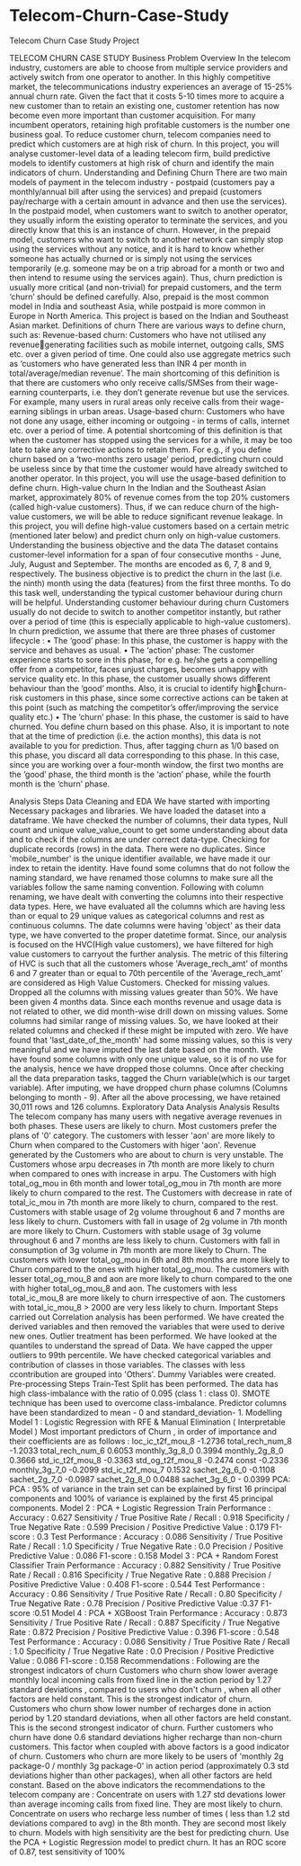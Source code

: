 # Telecom-Churn-Case-Study
Telecom Churn Case Study Project

TELECOM CHURN CASE STUDY
Business Problem Overview
In the telecom industry, customers are able to choose from multiple service 
providers and actively switch from one operator to another. In this highly 
competitive market, the telecommunications industry experiences an average of 
15-25% annual churn rate. Given the fact that it costs 5-10 times more to 
acquire a new customer than to retain an existing one, customer retention has 
now become even more important than customer acquisition. For many 
incumbent operators, retaining high profitable customers is the number one 
business goal. To reduce customer churn, telecom companies need to predict 
which customers are at high risk of churn. In this project, you will analyse 
customer-level data of a leading telecom firm, build predictive models to 
identify customers at high risk of churn and identify the main indicators of 
churn.
Understanding and Defining Churn
There are two main models of payment in the telecom industry - postpaid 
(customers pay a monthly/annual bill after using the services) and prepaid 
(customers pay/recharge with a certain amount in advance and then use the 
services). In the postpaid model, when customers want to switch to another 
operator, they usually inform the existing operator to terminate the services, and 
you directly know that this is an instance of churn. However, in the prepaid 
model, customers who want to switch to another network can simply stop using 
the services without any notice, and it is hard to know whether someone has 
actually churned or is simply not using the services temporarily (e.g. someone 
may be on a trip abroad for a month or two and then intend to resume using the 
services again). Thus, churn prediction is usually more critical (and non-trivial) 
for prepaid customers, and the term ‘churn’ should be defined carefully. Also, 
prepaid is the most common model in India and southeast Asia, while postpaid 
is more common in Europe in North America. This project is based on the 
Indian and Southeast Asian market.
Definitions of churn
There are various ways to define churn, such as:
Revenue-based churn: Customers who have not utilised any revenuegenerating facilities such as mobile internet, outgoing calls, SMS etc. over a 
given period of time. One could also use aggregate metrics such as ‘customers 
who have generated less than INR 4 per month in total/average/median 
revenue’.
The main shortcoming of this definition is that there are customers who only 
receive calls/SMSes from their wage-earning counterparts, i.e. they don’t 
generate revenue but use the services. For example, many users in rural areas 
only receive calls from their wage-earning siblings in urban areas.
Usage-based churn: Customers who have not done any usage, either incoming 
or outgoing - in terms of calls, internet etc. over a period of time.
A potential shortcoming of this definition is that when the customer has stopped 
using the services for a while, it may be too late to take any corrective actions to 
retain them. For e.g., if you define churn based on a ‘two-months zero usage’ 
period, predicting churn could be useless since by that time the customer would 
have already switched to another operator.
In this project, you will use the usage-based definition to define churn.
High-value churn
In the Indian and the Southeast Asian market, approximately 80% of revenue 
comes from the top 20% customers (called high-value customers). Thus, if we 
can reduce churn of the high-value customers, we will be able to reduce 
significant revenue leakage.
In this project, you will define high-value customers based on a certain metric 
(mentioned later below) and predict churn only on high-value customers.
Understanding the business objective and the data
The dataset contains customer-level information for a span of four consecutive 
months - June, July, August and September. The months are encoded as 6, 7, 8 
and 9, respectively.
The business objective is to predict the churn in the last (i.e. the ninth) month 
using the data (features) from the first three months. To do this task well, 
understanding the typical customer behaviour during churn will be helpful.
Understanding customer behaviour during churn
Customers usually do not decide to switch to another competitor instantly, but 
rather over a period of time (this is especially applicable to high-value 
customers). In churn prediction, we assume that there are three phases of
customer lifecycle :
• The ‘good’ phase: In this phase, the customer is happy with the service and 
behaves as usual.
• The ‘action’ phase: The customer experience starts to sore in this phase, for e.g. 
he/she gets a compelling offer from a competitor, faces unjust charges, becomes 
unhappy with service quality etc. In this phase, the customer usually shows 
different behaviour than the ‘good’ months. Also, it is crucial to identify highchurn-risk customers in this phase, since some corrective actions can be taken at 
this point (such as matching the competitor’s offer/improving the service quality 
etc.)
• The ‘churn’ phase: In this phase, the customer is said to have churned. You 
define churn based on this phase. Also, it is important to note that at the time of 
prediction (i.e. the action months), this data is not available to you for 
prediction. Thus, after tagging churn as 1/0 based on this phase, you discard 
all data corresponding to this phase.
In this case, since you are working over a four-month window, the first two 
months are the ‘good’ phase, the third month is the ‘action’ phase, while the 
fourth month is the ‘churn’ phase.

Analysis Steps
Data Cleaning and EDA
We have started with importing Necessary packages and libraries. We have loaded the dataset 
into a dataframe. We have checked the number of columns, their data types, Null count and 
unique value_value_count to get some understanding about data and to check if the columns are 
under correct data-type. Checking for duplicate records (rows) in the data. There were no 
duplicates. Since 'mobile_number' is the unique identifier available, we have made it our index to 
retain the identity. Have found some columns that do not follow the naming standard, we have 
renamed those columns to make sure all the variables follow the same naming convention. 
Following with column renaming, we have dealt with converting the columns into their respective 
data types. Here, we have evaluated all the columns which are having less than or equal to 29 
unique values as categorical columns and rest as continuous columns. The date columns were 
having 'object' as their data type, we have converted to the proper datetime format. Since, our 
analysis is focused on the HVC(High value customers), we have filtered for high value customers 
to carryout the further analysis. The metric of this filtering of HVC is such that all the customers 
whose 'Average_rech_amt' of months 6 and 7 greater than or equal to 70th percentile of the 
'Average_rech_amt' are considered as High Value Customers. Checked for missing values. 
Dropped all the columns with missing values greater than 50%. We have been given 4 months 
data. Since each months revenue and usage data is not related to other, we did month-wise drill 
down on missing values. Some columns had similar range of missing values. So, we have looked 
at their related columns and checked if these might be imputed with zero. We have found that 
'last_date_of_the_month' had some missing values, so this is very meaningful and we have 
imputed the last date based on the month. We have found some columns with only one unique 
value, so it is of no use for the analysis, hence we have dropped those columns. Once after 
checking all the data preparation tasks, tagged the Churn variable(which is our target variable). 
After imputing, we have dropped churn phase columns (Columns belonging to month - 9). After 
all the above processing, we have retained 30,011 rows and 126 columns. Exploratory Data 
Analysis
Analysis Results
The telecom company has many users with negative average revenues in both phases. These 
users are likely to churn. Most customers prefer the plans of '0' category. The customers with 
lesser 'aon' are more likely to Churn when compared to the Customers with higer 'aon'. 
Revenue generated by the Customers who are about to churn is very unstable. The Customers 
whose arpu decreases in 7th month are more likely to churn when compared to ones with 
increase in arpu. The Customers with high total_og_mou in 6th month and lower 
total_og_mou in 7th month are more likely to churn compared to the rest. The Customers 
with decrease in rate of total_ic_mou in 7th month are more likely to churn, compared to the 
rest. Customers with stable usage of 2g volume throughout 6 and 7 months are less likely to 
churn. Customers with fall in usage of 2g volume in 7th month are more likely to Churn. 
Customers with stable usage of 3g volume throughout 6 and 7 months are less likely to churn. 
Customers with fall in consumption of 3g volume in 7th month are more likely to Churn. The 
customers with lower total_og_mou in 6th and 8th months are more likely to Churn 
compared to the ones with higher total_og_mou. The customers with lesser total_og_mou_8 
and aon are more likely to churn compared to the one with higher total_og_mou_8 and aon. 
The customers with less total_ic_mou_8 are more likely to churn irrespective of aon. The 
customers with total_ic_mou_8 > 2000 are very less likely to churn.
Important Steps carried out
Correlation analysis has been performed. We have created the derived variables and then 
removed the variables that were used to derive new ones. Outlier treatment has been 
performed. We have looked at the quantiles to understand the spread of Data. We have
capped the upper outliers to 99th percentile. We have checked categorical variables and 
contribution of classes in those variables. The classes with less ccontribution are grouped into 
'Others'. Dummy Variables were created.
Pre-processing Steps
Train-Test Split has been performed. The data has high class-imbalance with the ratio of 
0.095 (class 1 : class 0). SMOTE technique has been used to overcome class-imbalance. 
Predictor columns have been standardized to mean - 0 and standard_deviation- 1.
Modelling
Model 1 : Logistic Regression with RFE & Manual Elimination ( Interpretable Model ) Most 
important predictors of Churn , in order of importance and their coefficients are as follows :
loc_ic_t2f_mou_8 -1.2736 total_rech_num_8 -1.2033 total_rech_num_6 0.6053 
monthly_3g_8_0 0.3994 monthly_2g_8_0 0.3666 std_ic_t2f_mou_8 -0.3363 
std_og_t2f_mou_8 -0.2474 const -0.2336 monthly_3g_7_0 -0.2099 std_ic_t2f_mou_7 0.1532 
sachet_2g_6_0 -0.1108 sachet_2g_7_0 -0.0987 sachet_2g_8_0 0.0488 sachet_3g_6_0 -
0.0399 PCA: PCA : 95% of variance in the train set can be explained by first 16 principal 
components and 100% of variance is explained by the first 45 principal components.
Model 2 : PCA + Logistic Regression
Train Performance : 
Accuracy : 0.627
Sensitivity / True Positive Rate / Recall : 0.918
Specificity / True Negative Rate : 0.599
Precision / Positive Predictive Value : 0.179
F1-score : 0.3
Test Performance :
Accuracy : 0.086
Sensitivity / True Positive Rate / Recall : 1.0
Specificity / True Negative Rate : 0.0
Precision / Positive Predictive Value : 0.086
F1-score : 0.158
Model 3 : PCA + Random Forest Classifier
Train Performance : 
Accuracy : 0.882
Sensitivity / True Positive Rate / Recall : 0.816
Specificity / True Negative Rate : 0.888
Precision / Positive Predictive Value : 0.408
F1-score : 0.544
Test Performance :
Accuracy : 0.86
Sensitivity / True Positive Rate / Recall : 0.80
Specificity / True Negative Rate : 0.78
Precision / Positive Predictive Value :0.37
F1-score :0.51
Model 4 : PCA + XGBoost
Train Performance : 
Accuracy : 0.873
Sensitivity / True Positive Rate / Recall : 0.887
Specificity / True Negative Rate : 0.872
Precision / Positive Predictive Value : 0.396
F1-score : 0.548
Test Performance :
Accuracy : 0.086
Sensitivity / True Positive Rate / Recall : 1.0
Specificity / True Negative Rate : 0.0
Precision / Positive Predictive Value : 0.086
F1-score : 0.158 
Recommendations :
Following are the strongest indicators of churn
Customers who churn show lower average monthly local incoming calls from fixed line in 
the action period by 1.27 standard deviations , compared to users who don't churn , when all 
other factors are held constant. This is the strongest indicator of churn. Customers who churn 
show lower number of recharges done in action period by 1.20 standard deviations, when all 
other factors are held constant. This is the second strongest indicator of churn. Further 
customers who churn have done 0.6 standard deviations higher recharge than non-churn 
customers. This factor when coupled with above factors is a good indicator of churn. 
Customers who churn are more likely to be users of 'monthly 2g package-0 / monthly 3g 
package-0' in action period (approximately 0.3 std deviations higher than other packages), 
when all other factors are held constant.
Based on the above indicators the recommendations to the telecom company are :
Concentrate on users with 1.27 std devations lower than average incoming calls from fixed 
line. They are most likely to churn. Concentrate on users who recharge less number of times ( 
less than 1.2 std deviations compared to avg) in the 8th month. They are second most likely 
to churn. Models with high sensitivity are the best for predicting churn. Use the PCA + 
Logistic Regression model to predict churn. It has an ROC score of 0.87, test sensitivity of 
100%
